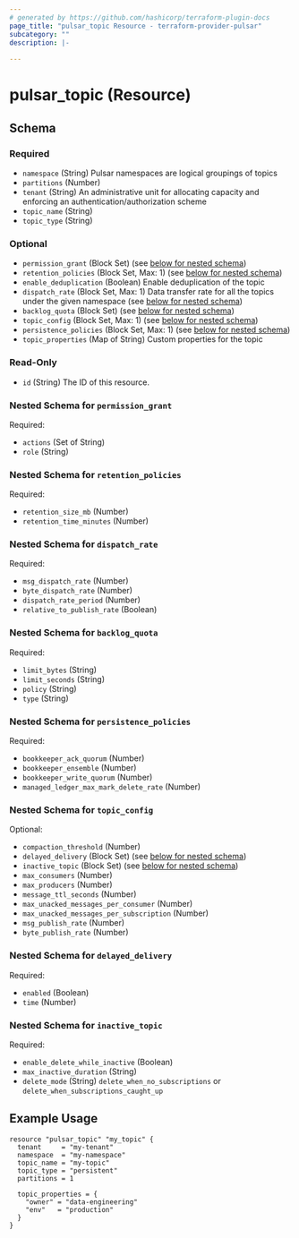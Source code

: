 ```yaml
---
# generated by https://github.com/hashicorp/terraform-plugin-docs
page_title: "pulsar_topic Resource - terraform-provider-pulsar"
subcategory: ""
description: |-
  
---
```


# pulsar_topic (Resource)





<!-- schema generated by tfplugindocs -->
## Schema

### Required

- `namespace` (String) Pulsar namespaces are logical groupings of topics
- `partitions` (Number)
- `tenant` (String) An administrative unit for allocating capacity and enforcing an authentication/authorization scheme
- `topic_name` (String)
- `topic_type` (String)

### Optional

- `permission_grant` (Block Set) (see [below for nested schema](#nestedblock--permission_grant))
- `retention_policies` (Block Set, Max: 1) (see [below for nested schema](#nestedblock--retention_policies))
- `enable_deduplication` (Boolean) Enable deduplication of the topic
- `dispatch_rate` (Block Set, Max: 1) Data transfer rate for all the topics under the given namespace (see [below for nested schema](#nestedblock--dispatch_rate))
- `backlog_quota` (Block Set) (see [below for nested schema](#nestedblock--backlog_quota))
- `topic_config` (Block Set, Max: 1) (see [below for nested schema](#nestedblock--topic_config))
- `persistence_policies` (Block Set, Max: 1) (see [below for nested schema](#nestedblock--persistence_policies))
- `topic_properties` (Map of String) Custom properties for the topic


### Read-Only

- `id` (String) The ID of this resource.

<a id="nestedblock--permission_grant"></a>
### Nested Schema for `permission_grant`

Required:

- `actions` (Set of String)
- `role` (String)


<a id="nestedblock--retention_policies"></a>
### Nested Schema for `retention_policies`

Required:

- `retention_size_mb` (Number)
- `retention_time_minutes` (Number)

<a id="nestedblock--dispatch_rate"></a>
### Nested Schema for `dispatch_rate`

Required:

- `msg_dispatch_rate` (Number)
- `byte_dispatch_rate` (Number)
- `dispatch_rate_period` (Number)
- `relative_to_publish_rate` (Boolean)

<a id="nestedblock--backlog_quota"></a>
### Nested Schema for `backlog_quota`

Required:

- `limit_bytes` (String)
- `limit_seconds` (String)
- `policy` (String)
- `type` (String)

<a id="nestedblock--persistence_policies"></a>
### Nested Schema for `persistence_policies`

Required:

- `bookkeeper_ack_quorum` (Number)
- `bookkeeper_ensemble` (Number)
- `bookkeeper_write_quorum` (Number)
- `managed_ledger_max_mark_delete_rate` (Number)

<a id="nestedblock--topic_config"></a>
### Nested Schema for `topic_config`

Optional:

- `compaction_threshold` (Number)
- `delayed_delivery` (Block Set) (see [below for nested schema](#nestedblock--delayed_delivery))
- `inactive_topic` (Block Set) (see [below for nested schema](#nestedblock--inactive_topic))
- `max_consumers` (Number)
- `max_producers` (Number)
- `message_ttl_seconds` (Number)
- `max_unacked_messages_per_consumer` (Number)
- `max_unacked_messages_per_subscription` (Number)
- `msg_publish_rate` (Number)
- `byte_publish_rate` (Number)


<a id="nestedblock--delayed_delivery"></a>
### Nested Schema for `delayed_delivery`

Required:

- `enabled` (Boolean)
- `time` (Number) 


<a id="nestedblock--inactive_topic"></a>
### Nested Schema for `inactive_topic`

Required:

- `enable_delete_while_inactive` (Boolean)
- `max_inactive_duration` (String)
- `delete_mode` (String) `delete_when_no_subscriptions` or `delete_when_subscriptions_caught_up`

## Example Usage

```hcl
resource "pulsar_topic" "my_topic" {
  tenant     = "my-tenant"
  namespace  = "my-namespace"
  topic_name = "my-topic"
  topic_type = "persistent"
  partitions = 1

  topic_properties = {
    "owner" = "data-engineering"
    "env"   = "production"
  }
}
```
